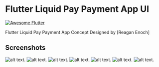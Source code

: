 # Flutter Liquid Pay Payment App UI 
<a href="https://stackoverflow.com/questions/tagged/flutter?sort=votes">
    <img alt="Awesome Flutter" src="https://img.shields.io/badge/Awesome-Flutter-blue.svg?longCache=true&style=flat-square" />
</a>

Flutter Liquid Pay Payment App Concept Designed by [Reagan Enoch]
## Screenshots
![alt text](https://i0.wp.com/hoangcuulong.com/wp-content/uploads/2018/09/Screenshot_20180926-191141.jpg?w=200).
![alt text](https://i2.wp.com/hoangcuulong.com/wp-content/uploads/2018/09/Screenshot_20180926-191151.jpg?w=200).
![alt text](https://i0.wp.com/hoangcuulong.com/wp-content/uploads/2018/09/Screenshot_20180926-191158.jpg?w=200).
![alt text](https://i2.wp.com/hoangcuulong.com/wp-content/uploads/2018/09/Screenshot_20180926-191201.jpg?w=200).
![alt text](https://i1.wp.com/hoangcuulong.com/wp-content/uploads/2018/09/Screenshot_20180926-191207.jpg?w=200).
![alt text](https://i0.wp.com/hoangcuulong.com/wp-content/uploads/2018/09/Screenshot_20180926-191211.jpg?w=200).
![alt text](https://i1.wp.com/hoangcuulong.com/wp-content/uploads/2018/09/Screenshot_20180926-191221.jpg?w=200).
